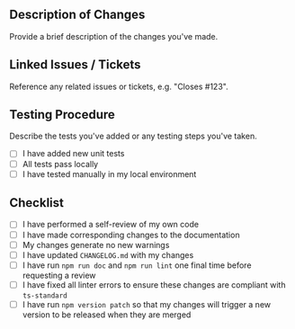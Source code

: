 ## Description of Changes

Provide a brief description of the changes you've made.

## Linked Issues / Tickets

Reference any related issues or tickets, e.g. "Closes #123".

## Testing Procedure

Describe the tests you've added or any testing steps you've taken.

- [ ] I have added new unit tests
- [ ] All tests pass locally
- [ ] I have tested manually in my local environment

## Checklist

- [ ] I have performed a self-review of my own code
- [ ] I have made corresponding changes to the documentation
- [ ] My changes generate no new warnings
- [ ] I have updated `CHANGELOG.md` with my changes
- [ ] I have run `npm run doc` and `npm run lint` one final time before requesting a review
- [ ] I have fixed all linter errors to ensure these changes are compliant with `ts-standard`
- [ ] I have run `npm version patch` so that my changes will trigger a new version to be released when they are merged
